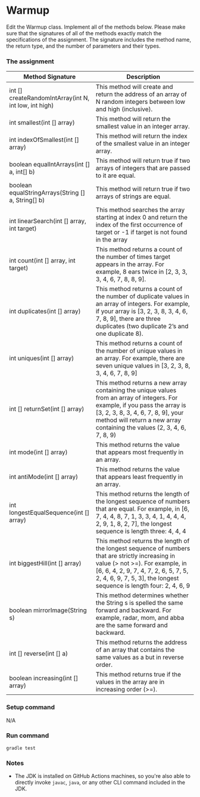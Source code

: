 # Warmup
Edit the Warmup class.  Implement all of the methods below.  Please make sure that the signatures of all of the methods exactly match the specifications of the assignment.  The signature includes the method name, the return type, and the number of parameters and their types.

### The assignment
Method Signature	   | Description
|---------------------|---|
int [] createRandomIntArray(int N, int low, int high) |	This method will create and return the address of an array of N random integers between low and high (inclusive).
int smallest(int [] array) |	This method will return the smallest value in an integer array.
int indexOfSmallest(int [] array) |	This method will return the index of the smallest value in an integer array.
boolean equalIntArrays(int [] a, int[] b) |	This method will return true if two arrays of integers that are passed to it are equal.
boolean equalStringArrays(String [] a, String[] b) |	This method will return true if two arrays of strings are equal.
int linearSearch(int [] array, int target) |	This method searches the array starting at index 0 and return the index of the first occurrence of target or -1 if target is not found in the array
int count(int [] array, int target) |	This method returns a count of the number of times target appears in the array. For example, 8 ears twice in [2, 3, 3, 3, 4, 6, 7, 8, 8, 9].   
int duplicates(int [] array) |	This method returns a count of the number of duplicate values in an array of integers.  For example, if your array is [3, 2, 3, 8, 3, 4, 6, 7, 8, 9], there are three duplicates (two duplicate 2’s and one duplicate 8).
int uniques(int [] array) |	This method returns a count of the number of unique values in an array.  For example, there are seven unique values in [3, 2, 3, 8, 3, 4, 6, 7, 8, 9]
int [] returnSet(int [] array) |	This method returns a new array containing the unique values from an array of integers.  For example, if you pass the array is [3, 2, 3, 8, 3, 4, 6, 7, 8, 9], your method will return a new array containing the values (2, 3, 4, 6, 7, 8, 9) | but the order does not matter.
int mode(int [] array) |	This method returns the value that appears most frequently in an array.
int antiMode(int [] array) |	This method returns the value that appears least frequently in an array.
int longestEqualSequence(int [] array) |	This method returns the length of the longest sequence of numbers that are equal.  For example, in [6, 7, 4, 4, 8, 7, 1, 3, 3, 4, 1, 4, 4, 4, 2, 9, 1, 8, 2, 7], the longest sequence is length three: 4, 4, 4 
int biggestHill(int [] array) |	This method returns the length of the longest sequence of numbers that are strictly increasing in value (> not >=).  For example, in [6, 6, 4, 2, 9, 7, 4, 7, 2, 6, 5, 7, 5, 2, 4, 6, 9, 7, 5, 3], the longest sequence is length four: 2, 4, 6, 9
boolean mirrorImage(String s) |	This method determines whether the String s is spelled the same forward and backward.  For example, radar, mom, and abba are the same forward and backward.
int [] reverse(int [] a) |	This method returns the address of an array that contains the same values as a but in reverse order.
boolean increasing(int [] array) |	This method returns true if the values in the array are in increasing order (>=).
 
### Setup command
N/A

### Run command
`gradle test`

### Notes
- The JDK is installed on GitHub Actions machines, so you're also able to directly invoke `javac`, `java`, or any other CLI command included in the JDK. 
